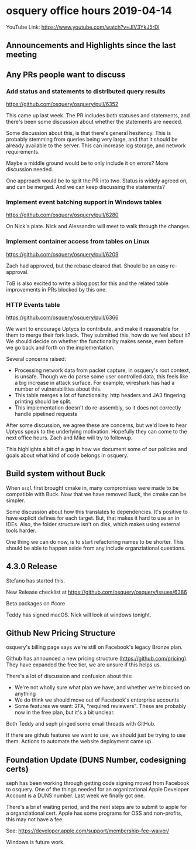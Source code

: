 # osquery office hours 2019-04-14

YouTube Link: https://www.youtube.com/watch?v=JlV3YkJ5rDI

## Announcements and Highlights since the last meeting

## Any PRs people want to discuss

### Add status and statements to distributed query results
https://github.com/osquery/osquery/pull/6352

This came up last week. The PR includes both statuses and statements,
and there's been some discussion about whether the statements are
needed.

Some discussion about this, is that there's general hesitency. This is
probably stemming from queries being very large, and that it should be
already available to the server. This can increase log storage, and
network requirements.

Maybe a middle ground would be to only include it on errors? More
discussion needed.

One approach would be to split the PR into two. Status is widely
agreed on, and can be merged. And we can keep discussing the
statements?

### Implement event batching support in Windows tables
https://github.com/osquery/osquery/pull/6280

On Nick's plate. Nick and Alessandro will meet to walk through the
changes.

### Implement container access from tables on Linux
https://github.com/osquery/osquery/pull/6209

Zach had approved, but the rebase cleared that. Should be an easy
re-approval.

ToB is also excited to write a blog post for this and the related
table improvements in PRs blocked by this one.

### HTTP Events table
https://github.com/osquery/osquery/pull/6366

We want to encourage Uptycs to contribute, and make it reasonable for
them to merge their fork back. They submitted this, how do we feel
about it? We should decide on whether the functionality makes sense,
even before we go back and forth on the implementation.

Several concerns raised:
* Processing network data from packet capture, in osquery's root
  context, is unsafe. Though we do parse some user controlled data,
  this feels like a big increase in attack surface. For example,
  wireshark has had a number of vulnerabilities about this.
* This table merges a lot of functionality. http headers and JA3
  fingering printing should be split.
* This implementation doesn't do re-assembly, so it does not correctly
  handle pipelined requests

After some discussion, we agree these are concerns, but we'd love to
hear Uptycs speak to the underlying motivation. Hopefully they can
come to the next office hours. Zach and Mike will try to followup.

This highlights a bit of a gap in how we document some of our policies
and goals about what kind of code belongs in osquery.

## Build system without Buck

When `osql` first brought cmake in, many compromises were made to be
compatible with Buck. Now that we have removed Buck, the cmake can be
simpler.

Some discussion about how this translates to dependencies. It's
positive to have explicit defines for each target. But, that makes it
hard to use an in IDEs. Also, the folder structure isn't on disk,
which makes using external tools harder.

One thing we can do now, is to start refactoring names to be
shorter. This should be able to happen aside from any include
organziational questions.

## 4.3.0 Release

Stefano has started this.

New Release checklist at
https://github.com/osquery/osquery/issues/6386

Beta packages on #core

Teddy has signed macOS. Nick will look at windows tonight.

## Github New Pricing Structure

osquery's billing page says we're still on Facebook's legacy Bronze
plan.

Github has announced a new pricing structure
(https://github.com/pricing). They have expanded the free tier, we are
unsure if this helps us.

There's a lot of discussion and confusion about this:
* We're not wholly sure what plan we have, and whether we're blocked
  on anything
* We do think we should move out of Facebook's enterprise accounts
* Some features we want: 2FA, "required reviewers". These are probably
  now in the free plan, but it's a bit unclear.

Both Teddy and seph pinged some email threads with GitHub.

If there are github features we want to use, we should just be trying
to use them. Actions to automate the website deployment came up.

## Foundation Update (DUNS Number, codesigning certs)

seph has been working through getting code signing moved from Facebook
to osquery. One of the things needed for an organizational Apple
Developer Account is a DUNS number. Last week we finally got one.

There's a brief waiting period, and the next steps are to submit to
apple for a organziational cert. Apple has some programs for OSS and
non-profits, this may not have a fee.

See: https://developer.apple.com/support/membership-fee-waiver/

Windows is future work.
